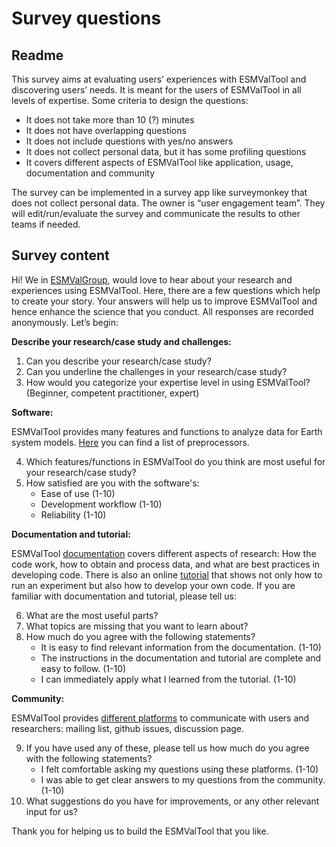 # Survey questions

## Readme

This survey aims at evaluating users’ experiences with ESMValTool and
discovering users’ needs.  It is meant for the users of ESMValTool in all levels
of expertise. Some criteria to design the questions:

- It does not take more than 10 (?) minutes
- It does not have overlapping questions
- It does not include questions with yes/no answers
- It does not collect personal data, but it has some profiling questions
- It covers different aspects of ESMValTool like application, usage, documentation and community

The survey can be implemented in a survey app like surveymonkey that does not
collect personal data. The owner is “user engagement team”. They will
edit/run/evaluate the survey and communicate the results to other teams if
needed.

## Survey content

Hi! We in [ESMValGroup](https://www.esmvaltool.org/), would love to hear about
your research and experiences using ESMValTool. Here, there are a few questions
which help to create your story. Your answers will help us to improve ESMValTool
and hence enhance the science that you conduct. All responses are recorded
anonymously. Let’s begin:

**Describe your research/case study and challenges:**

1. Can you describe your research/case study?
2. Can you underline the challenges in your research/case study?
3. How would you categorize your expertise level in using ESMValTool? (Beginner,
   competent practitioner, expert)

**Software:**

ESMValTool provides many features and functions to analyze data for Earth system
models.
[Here](https://docs.esmvaltool.org/projects/esmvalcore/en/latest/recipe/preprocessor.html#preprocessor)
you can find a list of preprocessors.

4. Which features/functions in ESMValTool do you think are most useful for your
research/case study?
5. How satisfied are you with the software's:
    - Ease of use (1-10)
    - Development workflow (1-10)
    - Reliability (1-10)

**Documentation and tutorial:**

ESMValTool [documentation](https://docs.esmvaltool.org/en/latest/) covers
different aspects of research: How the code work, how to obtain and process
data, and what are best practices in developing code. There is also an online
[tutorial](https://esmvalgroup.github.io/ESMValTool_Tutorial/) that shows not
only how to run an experiment but also how to develop your own code.
If you are familiar with documentation and tutorial, please tell us:

6. What are the most useful parts?
7. What topics are missing that you want to learn about?
8. How much do you agree with the following statements?
    - It is easy to find relevant information from the documentation. (1-10)
    - The instructions in the documentation and tutorial are complete and easy
      to follow. (1-10)
    - I can immediately apply what I learned from the tutorial. (1-10)

**Community:**

ESMValTool provides [different
platforms](https://docs.esmvaltool.org/en/latest/introduction.html#support) to
communicate with users and researchers: mailing list, github issues, discussion
page.

9. If you have used any of these, please tell us how much do you agree with
the following statements?
    - I felt comfortable asking my questions using these platforms. (1-10)
    - I was able to get clear answers to my questions from the community. (1-10)
10. What suggestions do you have for improvements, or any other relevant input for us?


Thank you for helping us to build the ESMValTool that you like.